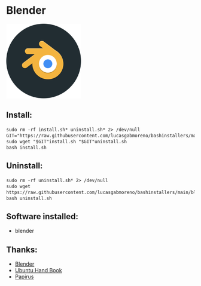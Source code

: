 # Blender
<img src="preview.svg" width="200">

## Install:
```
sudo rm -rf install.sh* uninstall.sh* 2> /dev/null
GIT="https://raw.githubusercontent.com/lucasgabmoreno/bashinstallers/main/blender/"
sudo wget "$GIT"install.sh "$GIT"uninstall.sh
bash install.sh
```

## Uninstall:
```
sudo rm -rf uninstall.sh* 2> /dev/null
sudo wget https://raw.githubusercontent.com/lucasgabmoreno/bashinstallers/main/blender/uninstall.sh
bash uninstall.sh
```

## Software installed:
* blender

## Thanks:
* [Blender](https://www.blender.org/)
* [Ubuntu Hand Book](https://ubuntuhandbook.org/index.php/2021/12/blender-3-0-released-install-tarball/)
* [Papirus](https://github.com/PapirusDevelopmentTeam)

